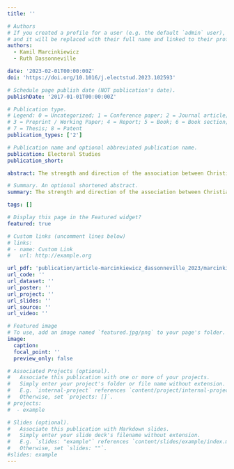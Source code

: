 ```yaml
---
title: ''

# Authors
# If you created a profile for a user (e.g. the default `admin` user), write the username (folder name) here
# and it will be replaced with their full name and linked to their profile.
authors:
  - Kamil Marcinkiewicz
  - Ruth Dassonneville

date: '2023-02-01T00:00:00Z'
doi: 'https://doi.org/10.1016/j.electstud.2023.102593'

# Schedule page publish date (NOT publication's date).
publishDate: '2017-01-01T00:00:00Z'

# Publication type.
# Legend: 0 = Uncategorized; 1 = Conference paper; 2 = Journal article;
# 3 = Preprint / Working Paper; 4 = Report; 5 = Book; 6 = Book section;
# 7 = Thesis; 8 = Patent
publication_types: ['2']

# Publication name and optional abbreviated publication name.
publication: Electoral Studies
publication_short: 

abstract: The strength and direction of the association between Christian religion and support for radical right-wing parties is strongly debated. On the one hand, there is work that shows that in Western European countries with a strong Christian democratic party, the relationship between church attendance and voting for populist radical right (PRR) parties is negative (Marcinkiewicz and Dassonneville 2022). Such findings contradict with the conclusions reached by Inglehart (2021), who reported that adherence to religious norms correlates positively with support for PRR parties. In this research note we shed light on the reasons for these contrasting conclusions, by systematically assessing the role of empirical choices in terms of the operationalizations of the dependent and the key independent variables, and how heterogeneity is dealt with.

# Summary. An optional shortened abstract.
summary: The strength and direction of the association between Christian religion and support for radical right-wing parties is strongly debated. On the one hand, there is work that shows that in Western European countries with a strong Christian democratic party...

tags: []

# Display this page in the Featured widget?
featured: true

# Custom links (uncomment lines below)
# links:
# - name: Custom Link
#   url: http://example.org

url_pdf: 'publication/article-marcinkiewicz_dassonneville_2023/marcinkiewicz-dassonneville-2023.pdf'
url_code: ''
url_dataset: ''
url_poster: ''
url_project: ''
url_slides: ''
url_source: ''
url_video: ''

# Featured image
# To use, add an image named `featured.jpg/png` to your page's folder.
image:
  caption: 
  focal_point: ''
  preview_only: false

# Associated Projects (optional).
#   Associate this publication with one or more of your projects.
#   Simply enter your project's folder or file name without extension.
#   E.g. `internal-project` references `content/project/internal-project/index.md`.
#   Otherwise, set `projects: []`.
# projects:
#  - example

# Slides (optional).
#   Associate this publication with Markdown slides.
#   Simply enter your slide deck's filename without extension.
#   E.g. `slides: "example"` references `content/slides/example/index.md`.
#   Otherwise, set `slides: ""`.
#slides: example
---
```

